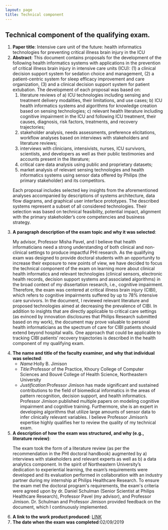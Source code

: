 ```yaml
---
layout: page
title: Technical component
---
```


<!-- Text stuff -->
<h2>Technical component of the qualifying exam.</h2>
<ol>
<li><strong>Paper title</strong>: Intensive care unit of the future: health informatics technologies for preventing critical illness brain injury in the ICU</li>
<li><strong>Abstract</strong>: This document contains proposals for the development of the following health informatics systems with applications in the prevention of critical illness brain injury in intensive care units (ICU): (1) a clinical decision support system for sedation choice and management, (2) a patient-centric system for sleep efficacy improvement and care organization, (3) and a clinical decision support system for patient extubation. The development of each proposal was based on:
<ol>
<li>	literature reviews of a) ICU technologies including sensing and treatment delivery modalities, their limitations, and use cases; b) ICU health informatics systems and algorithms for knowledge creation based on sensing technologies; c) relevant health literature including cognitive impairment in the ICU and following ICU treatment, their causes, diagnosis, risk factors, treatments, and recovery trajectories;</li>
<li>	stakeholder analysis, needs assessments, preference elicitations, workflow analyses based on interviews with stakeholders and literature reviews;</li>
<li>	interviews with clinicians, intensivists, nurses, ICU survivors, scientists, and developers as well as their public testimonies and accounts present in the literature;</li>
<li>	critical care data analysis using public and proprietary datasets;</li>
<li>	market analysis of relevant sensing technologies and health informatics systems using sensor data offered by Philips (the primary stakeholder) and its competitors.</li>
</ol>

<p>Each proposal includes selected key insights from the aforementioned analyses accompanied by descriptions of systems architecture, data flow diagrams, and graphical user interface prototypes. The described systems represent a subset of all considered technologies. Their selection was based on technical feasibility, potential impact, alignment with the primary stakeholder’s core competencies and business strategy.</p>
</li>
<li><b>A paragraph description of the exam topic and why it was selected</b>:
<p>
My advisor, Professor Misha Pavel, and I believe that health informaticians need a strong understanding of both clinical and non-clinical settings to produce impactful PHI research. As the qualifying exam was designed to provide doctoral students with an opportunity to increase their exposure to new points of view, we have decided to focus the technical component of the exam on learning more about clinical health informatics and relevant technologies (clinical sensors, electronic health records, decision support systems and associated algorithms) in the broad context of my dissertation research, i.e., cognitive impairment. Therefore, the exam was centered at critical illness brain injury (CIBI), which refers to cognitive impairments suffered by up to 78% intensive care survivors. In the document, I reviewed relevant literature and proposed technologies aimed at decreasing the prevalence of CIBI. In addition to insights that are directly applicable to critical care settings (as evinced by innovation disclosures that Philips Research submitted based on my work), the document may prove valuable to personal health informaticians as the spectrum of care for CIBI patients should extend beyond hospital walls. One approach that could be applicable to tracking CIBI patients’ recovery trajectories is described in the health component of my qualifying exam.
</p></li>
<li><b>The name and title of the faculty examiner, and why that individual was selected</b>:
<ul>
<li><i>Name</i>:Holly B. Jimison</li>
<li><i>Title</i>:Professor of the Practice, Khoury College of Computer Sciences and Bouvé College of Health Science, Northeastern University</li>
<li><i>Justification</i>:Professor Jimison has made significant and sustained contributions to the field of biomedical informatics in the areas of pattern recognition, decision support, and health informatics. Professor Jimison published multiple papers on modeling cognitive impairment and cognitive training. Furthermore, she is an expert in developing algorithms that utilize large amounts of sensor data to infer clinically relevant variables. I believe Professor Jimison’s expertise highly qualifies her to review the quality of my technical exam.</li>
</ul>
</li>
<li><b>A description of how the exam was structured, and why (e.g., literature review)</b>:
<p>
The exam took the form of a literature review (as per the recommendation in the PHI doctoral handbook) augmented by a) interviews with stakeholders and relevant experts as well as b) a data analytics component. In the spirit of Northeastern University’s dedication to experiential learning, the exam’s requirements were developed and its evaluation performed in collaboration with an industry partner during my internship at Philips Healthcare Research. To ensure the exam met the doctoral program's requirements, the exam's criteria were agreed upon by dr. Daniel Schulman (Senior Scientist at Philips Healthcare Research), Professor Pavel (my advisor), and Professor Jimison. Dr. Schulman and Professor Jimison provided feedback on the document, which I continuously implemented.
</p> </li>
<li><b>A link to the work product produced</b>: <a href="https://mkos.pl/assets/documents/technical_component_mkos.pdf">LINK</a></li>
<li><b>The date when the exam was completed</b>:02/09/2019</li>
</ol>
